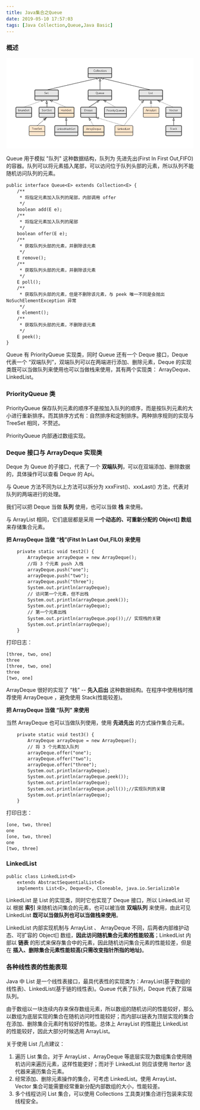 ```yaml
---
title: Java集合之Queue
date: 2019-05-10 17:57:03
tags: [Java Collection,Queue,Java Basic]
---
```

### 概述

![List、Set、Queue](/../images/2019_05_09_01.jpg)

Queue 用于模拟 "队列" 这种数据结构，队列为 先进先出(First In First Out,FIFO) 的容器。队列可以将元素插入尾部，可以访问位于队列头部的元素，所以队列不能随机访问队列的元素。

```
public interface Queue<E> extends Collection<E> {
    /**
     * 将指定元素加入队列的尾部，内部调用 offer
     */
    boolean add(E e);
    /**
     * 将指定元素加入队列的尾部
     */
    boolean offer(E e);
    /**
     * 获取队列头部的元素，并删除该元素
     */
    E remove();
    /**
     * 获取队列头部的元素，并删除该元素
     */
    E poll();
    /**
     * 获取队列头部的元素，但是不删除该元素，与 peek 唯一不同是会抛出 NoSuchElementException 异常
     */    
    E element();
    /**
     * 获取队列头部的元素，不删除该元素
     */
    E peek();
}

```

Queue 有 PriorityQueue 实现类，同时 Queue 还有一个 Deque 接口，Deque 代表一个 “双端队列”，双端队列可以在两端进行添加、删除元素，Deque 的实现类既可以当做队列来使用也可以当做栈来使用，其有两个实现类： ArrayDeque、LinkedList。



### PriorityQueue 类

PriorityQueue 保存队列元素的顺序不是按加入队列的顺序，而是按队列元素的大小进行重新排序。而其排序方式有：自然排序和定制排序。两种排序规则的实现与 TreeSet 相同，不赘述。

PriorityQueue 内部通过数组实现。


### Deque 接口与 ArrayDeque 实现类

Deque 为 Queue 的子接口，代表了一个 **双端队列**，可以在双端添加、删除数据的，具体操作可以查看 Deque 的 Api。

与 Queue 方法不同为以上方法可以拆分为 xxxFirst()、xxxLast() 方法，代表对队列的两端进行的处理。

我们可以把 Deque 当做 **队列** 使用，也可以当做 **栈** 来使用。


与 ArrayList 相同，它们底层都是采用 **一个动态的、可重新分配的 Object[] 数组** 来存储集合元素。

**把 ArrayDeque 当做 “栈”(Fitst In Last Out,FILO) 来使用**
```
    private static void test2() {
        ArrayDeque arrayDeque = new ArrayDeque();
        //将 3 个元素 push 入栈
        arrayDeque.push("one");
        arrayDeque.push("two");
        arrayDeque.push("three");
        System.out.println(arrayDeque);
        // 访问第一个元素，但不出栈
        System.out.println(arrayDeque.peek());
        System.out.println(arrayDeque);
        // 第一个元素出栈
        System.out.println(arrayDeque.pop());// 实现栈的关键
        System.out.println(arrayDeque);
    }
```

打印日志：

```
[three, two, one]
three
[three, two, one]
three
[two, one]
```

ArrayDeque 很好的实现了 “栈” -- **先入后出** 这种数据结构。在程序中使用栈时推荐使用 ArrayDeque ，避免使用 Stack(性能较差)。

**把 ArrayDeque 当做 “队列” 来使用**

当然 ArrayDeque 也可以当做队列使用，使用 **先进先出** 的方式操作集合元素。

```
    private static void test3() {
        ArrayDeque arrayDeque = new ArrayDeque();
        // 将 3 个元素加入队列
        arrayDeque.offer("one");
        arrayDeque.offer("two");
        arrayDeque.offer("three");
        System.out.println(arrayDeque);
        System.out.println(arrayDeque.peek());
        System.out.println(arrayDeque);
        System.out.println(arrayDeque.poll());//实现队列的关键
        System.out.println(arrayDeque);
    }
```
打印日志：
```
[one, two, three]
one
[one, two, three]
one
[two, three]
```

### LinkedList


```
public class LinkedList<E>
    extends AbstractSequentialList<E>
    implements List<E>, Deque<E>, Cloneable, java.io.Serializable
```

LinkedList 是 List 的实现类，同时它也实现了 Deque 接口，所以 LinkedList 可以 根据 **索引** 来随机访问集合的元素，也可以被当做 **双端队列** 来使用，由此可见 LinkedList **既可以当做队列也可以当做栈来使用**。

LinkedList 内部实现机制与 ArrayList 、 ArrayDeque 不同，后两者内部维护动态、可扩容的 Object[] 数组，**因此访问随机集合元素的性能较高**；LinkedList 内部以 **链表** 的形式来保存集合中的元素，因此随机访问集合元素的性能较差，但是在 **插入、删除集合元素性能较高(只需改变指针所指的地址)**。


### 各种线性表的性能表现

Java 中 List 是一个线性表接口，最具代表性的实现类为：ArrayList(基于数组的线性表)、LinkedList(基于链的线性表)。Queue 代表了队列，Deque 代表了双端队列。

由于数组以一块连续内存来保存数组元素，所以数组的随机访问的性能较好，那么以数组为底层实现的集合在随机访问时性能较好；而内部以链表为顶层实现的集合在添加、删除集合元素时有较好的性能。总体上 ArrayList 的性能比 LinkedList 的性能较好，因此大部分时候选用 ArrayList。

关于使用 List 几点建议：
1. 遍历 List 集合。对于 ArrayList 、ArrayDeque 等底层实现为数组集合使用随机访问来遍历元素，这样性能更好；而对于 LinkedList 则应该使用 Itertor 迭代器来遍历集合元素。
2. 经常添加、删除元素操作的集合，可考虑 LinkedList。使用 ArrayList、Vector 集合可能需要经常重新分配内部数组的大小，性能较差。
3. 多个线程访问 List 集合，可以使用 Collections 工具类对集合进行包装来实现线程安全。

